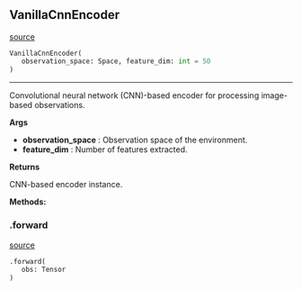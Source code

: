 #


## VanillaCnnEncoder
[source](https://github.com/RLE-Foundation/Hsuanwu/blob/main/hsuanwu/xploit/encoder/vanilla_cnn_encoder.py/#L8)
```python 
VanillaCnnEncoder(
   observation_space: Space, feature_dim: int = 50
)
```


---
Convolutional neural network (CNN)-based encoder for processing image-based observations.


**Args**

* **observation_space**  : Observation space of the environment.
* **feature_dim**  : Number of features extracted.


**Returns**

CNN-based encoder instance.


**Methods:**


### .forward
[source](https://github.com/RLE-Foundation/Hsuanwu/blob/main/hsuanwu/xploit/encoder/vanilla_cnn_encoder.py/#L44)
```python
.forward(
   obs: Tensor
)
```


